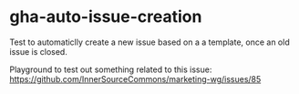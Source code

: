 # gha-auto-issue-creation

Test to automaticlly create a new issue based on a a template, once an old issue is closed.

Playground to test out something related to this issue:
https://github.com/InnerSourceCommons/marketing-wg/issues/85
